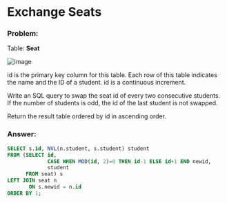 # Exchange Seats  

### Problem: 
 
Table: **Seat** 

![image](https://user-images.githubusercontent.com/48019306/211846156-fd98e46d-3219-4e55-a89c-2f8667c13436.png)

id is the primary key column for this table.
Each row of this table indicates the name and the ID of a student.
id is a continuous increment.  

Write an SQL query to swap the seat id of every two consecutive students. If the number of students is odd, the id of the last student is not swapped.

Return the result table ordered by id in ascending order.

### Answer: 

````sql 
SELECT s.id, NVL(n.student, s.student) student
FROM (SELECT id, 
             CASE WHEN MOD(id, 2)=0 THEN id-1 ELSE id+1 END newid,
             student
      FROM seat) s
LEFT JOIN seat n 
       ON s.newid = n.id
ORDER BY 1;
```` 
